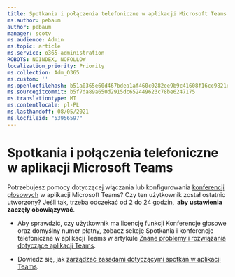 ```yaml
---
title: Spotkania i połączenia telefoniczne w aplikacji Microsoft Teams
ms.author: pebaum
author: pebaum
manager: scotv
ms.audience: Admin
ms.topic: article
ms.service: o365-administration
ROBOTS: NOINDEX, NOFOLLOW
localization_priority: Priority
ms.collection: Adm_O365
ms.custom: ''
ms.openlocfilehash: b51a0365e60d467bdea1af460c0282ee9b9c41608f16cc9821e90f5372c3d928
ms.sourcegitcommit: b5f7da89a650d2915dc652449623c78be6247175
ms.translationtype: MT
ms.contentlocale: pl-PL
ms.lasthandoff: 08/05/2021
ms.locfileid: "53956597"
---
```

# <a name="microsoft-teams-meetings-and-dial-in"></a>Spotkania i połączenia telefoniczne w aplikacji Microsoft Teams

Potrzebujesz pomocy dotyczącej włączania lub konfigurowania [konferencji głosowych](https://docs.microsoft.com/microsoftteams/audio-conferencing-in-office-365) w aplikacji Microsoft Teams? Czy ten użytkownik został ostatnio utworzony? Jeśli tak, trzeba odczekać od 2 do 24 godzin,  **aby ustawienia zaczęły obowiązywać**.

- Aby sprawdzić, czy użytkownik ma licencję funkcji Konferencje głosowe oraz domyślny numer płatny, zobacz sekcję Spotkania i konferencje telefoniczne w aplikacji Teams w artykule [Znane problemy i rozwiązania dotyczące aplikacji Teams](https://docs.microsoft.com/microsoftteams/known-issues).

- Dowiedz się, jak [zarządzać zasadami dotyczącymi spotkań w aplikacji Teams](https://docs.microsoft.com/microsoftteams/meeting-policies-in-teams). 

